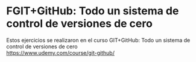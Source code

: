 # FGIT+GitHub: Todo un sistema de control de versiones de cero
Estos ejercicios se realizaron en el curso GIT+GitHub: Todo un sistema de control de versiones de cero </br>
https://www.udemy.com/course/git-github/
